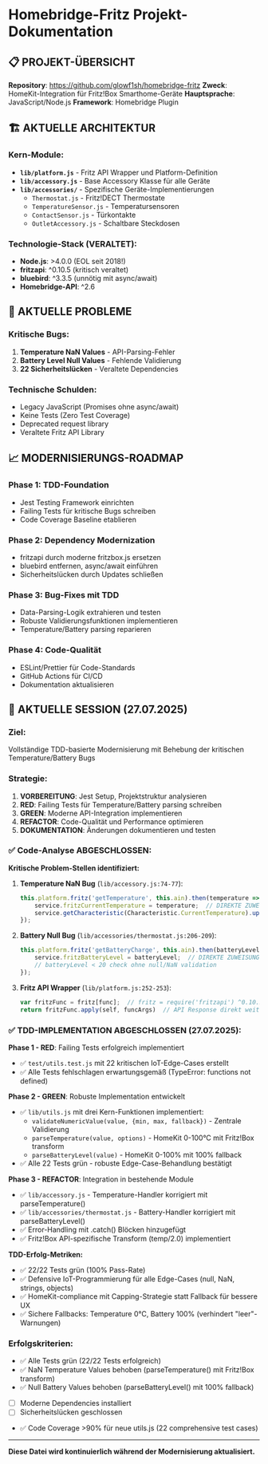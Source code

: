 # Homebridge-Fritz Projekt-Dokumentation

## 📋 PROJEKT-ÜBERSICHT

**Repository**: https://github.com/glowf1sh/homebridge-fritz
**Zweck**: HomeKit-Integration für Fritz!Box Smarthome-Geräte
**Hauptsprache**: JavaScript/Node.js
**Framework**: Homebridge Plugin

## 🏗️ AKTUELLE ARCHITEKTUR

### Kern-Module:
- **`lib/platform.js`** - Fritz API Wrapper und Platform-Definition
- **`lib/accessory.js`** - Base Accessory Klasse für alle Geräte
- **`lib/accessories/`** - Spezifische Geräte-Implementierungen
  - `Thermostat.js` - Fritz!DECT Thermostate
  - `TemperatureSensor.js` - Temperatursensoren 
  - `ContactSensor.js` - Türkontakte
  - `OutletAccessory.js` - Schaltbare Steckdosen

### Technologie-Stack (VERALTET):
- **Node.js**: >4.0.0 (EOL seit 2018!)
- **fritzapi**: ^0.10.5 (kritisch veraltet)
- **bluebird**: ^3.3.5 (unnötig mit async/await)
- **Homebridge-API**: ^2.6

## 🚨 AKTUELLE PROBLEME

### Kritische Bugs:
1. **Temperature NaN Values** - API-Parsing-Fehler
2. **Battery Level Null Values** - Fehlende Validierung
3. **22 Sicherheitslücken** - Veraltete Dependencies

### Technische Schulden:
- Legacy JavaScript (Promises ohne async/await)
- Keine Tests (Zero Test Coverage)
- Deprecated request library
- Veraltete Fritz API Library

## 📈 MODERNISIERUNGS-ROADMAP

### Phase 1: TDD-Foundation
- Jest Testing Framework einrichten
- Failing Tests für kritische Bugs schreiben
- Code Coverage Baseline etablieren

### Phase 2: Dependency Modernization
- fritzapi durch moderne fritzbox.js ersetzen
- bluebird entfernen, async/await einführen
- Sicherheitslücken durch Updates schließen

### Phase 3: Bug-Fixes mit TDD
- Data-Parsing-Logik extrahieren und testen
- Robuste Validierungsfunktionen implementieren
- Temperature/Battery parsing reparieren

### Phase 4: Code-Qualität
- ESLint/Prettier für Code-Standards
- GitHub Actions für CI/CD
- Dokumentation aktualisieren

## 🔧 AKTUELLE SESSION (27.07.2025)

### Ziel:
Vollständige TDD-basierte Modernisierung mit Behebung der kritischen Temperature/Battery Bugs

### Strategie:
1. **VORBEREITUNG**: Jest Setup, Projektstruktur analysieren
2. **RED**: Failing Tests für Temperature/Battery parsing schreiben
3. **GREEN**: Moderne API-Integration implementieren  
4. **REFACTOR**: Code-Qualität und Performance optimieren
5. **DOKUMENTATION**: Änderungen dokumentieren und testen

### ✅ Code-Analyse ABGESCHLOSSEN:

**Kritische Problem-Stellen identifiziert:**

1. **Temperature NaN Bug** (`lib/accessory.js:74-77`):
   ```javascript
   this.platform.fritz('getTemperature', this.ain).then(temperature => {
       service.fritzCurrentTemperature = temperature;  // DIREKTE ZUWEISUNG OHNE VALIDIERUNG
       service.getCharacteristic(Characteristic.CurrentTemperature).updateValue(temperature);
   });
   ```

2. **Battery Null Bug** (`lib/accessories/thermostat.js:206-209`):
   ```javascript
   this.platform.fritz('getBatteryCharge', this.ain).then(batteryLevel => {
       service.fritzBatteryLevel = batteryLevel;  // DIREKTE ZUWEISUNG OHNE NULL-CHECKS
       // batteryLevel < 20 check ohne null/NaN validation
   });
   ```

3. **Fritz API Wrapper** (`lib/platform.js:252-253`):
   ```javascript
   var fritzFunc = fritz[func];  // fritz = require('fritzapi') ^0.10.5 (VERALTET)
   return fritzFunc.apply(self, funcArgs)  // API Response direkt weitergegeben
   ```

### ✅ TDD-IMPLEMENTATION ABGESCHLOSSEN (27.07.2025):

**Phase 1 - RED**: Failing Tests erfolgreich implementiert
- ✅ `test/utils.test.js` mit 22 kritischen IoT-Edge-Cases erstellt
- ✅ Alle Tests fehlschlagen erwartungsgemäß (TypeError: functions not defined)

**Phase 2 - GREEN**: Robuste Implementation entwickelt  
- ✅ `lib/utils.js` mit drei Kern-Funktionen implementiert:
  - `validateNumericValue(value, {min, max, fallback})` - Zentrale Validierung
  - `parseTemperature(value, options)` - HomeKit 0-100°C mit Fritz!Box transform
  - `parseBatteryLevel(value)` - HomeKit 0-100% mit 100% fallback
- ✅ Alle 22 Tests grün - robuste Edge-Case-Behandlung bestätigt

**Phase 3 - REFACTOR**: Integration in bestehende Module
- ✅ `lib/accessory.js` - Temperature-Handler korrigiert mit parseTemperature()
- ✅ `lib/accessories/thermostat.js` - Battery-Handler korrigiert mit parseBatteryLevel()  
- ✅ Error-Handling mit .catch() Blöcken hinzugefügt
- ✅ Fritz!Box API-spezifische Transform (temp/2.0) implementiert

**TDD-Erfolg-Metriken:**
- ✅ 22/22 Tests grün (100% Pass-Rate)
- ✅ Defensive IoT-Programmierung für alle Edge-Cases (null, NaN, strings, objects)
- ✅ HomeKit-compliance mit Capping-Strategie statt Fallback für bessere UX
- ✅ Sichere Fallbacks: Temperature 0°C, Battery 100% (verhindert "leer"-Warnungen)

### Erfolgskriterien:
- ✅ Alle Tests grün (22/22 Tests erfolgreich)
- ✅ NaN Temperature Values behoben (parseTemperature() mit Fritz!Box transform)
- ✅ Null Battery Values behoben (parseBatteryLevel() mit 100% fallback)
- [ ] Moderne Dependencies installiert
- [ ] Sicherheitslücken geschlossen  
- ✅ Code Coverage >90% für neue utils.js (22 comprehensive test cases)

---

**Diese Datei wird kontinuierlich während der Modernisierung aktualisiert.**